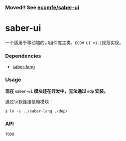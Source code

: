 ### **Moved!!**  See [ecomfe/saber-ui](https://github.com/ecomfe/saber-ui)


saber-ui
===

一个适用于移动端的UI组件库主类。`ECOM UI v1.1`规范实现。

### Dependencies

+ [saber-lang](https://github.com/ecomfe/saber-lang)

### Usage

**现在 `saber-ui` 模块还在开发中，无法通过 `edp` 安装。**

通过`ln`软连接依赖模块：

	$ ln -s ../saber-lang ./dep/

### API

	TODO
